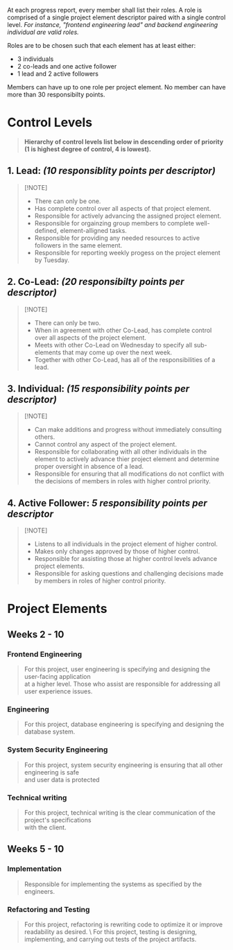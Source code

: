At each progress report, every member shall list their roles.
A role is comprised of a single project element descriptor 
paired with a single control level. *For instance, "frontend engineering lead"
and backend engineering individual are valid roles.*

Roles are to be chosen such that each element has at least either:
- 3 individuals
- 2 co-leads and one active follower
- 1 lead and 2 active followers

Members can have up to one role per project element.
No member can have more
than 30 responsibilty points.

# Control Levels 
> **Hierarchy of control levels list below in descending order of priority
> (1 is highest degree of control, 4 is lowest).**
## 1. Lead:  *(10 responsiblity points per descriptor)*
>  [!NOTE]
>  - There can only be one.
>  - Has complete control over all aspects of that project element.
>  - Responsible for actively advancing the assigned project element.
>  - Responsible for orgainzing group members to complete well-defined, element-alligned tasks.
>  - Responsible for providing any needed resources to active followers in the same element.
>  - Responsible for reporting weekly progess on the project element by Tuesday. 
## 2. Co-Lead: *(20 responsibilty points per descriptor)*
>  [!NOTE]
>  - There can only be two.
>  - When in agreement with other Co-Lead, 
     has complete control over all aspects of the project element.
>  - Meets with other Co-Lead on Wednesday 
     to specify all sub-elements that may come up over the next week.
>  - Together with other Co-Lead, has all of the responsibilities of a lead.
## 3. Individual: *(15 responsibility points per descriptor)*
>  [!NOTE]
>  - Can make additions and progress without immediately consulting others.
>  - Cannot control any aspect of the project element.
>  - Responsible for collaborating with all other individuals in the element
>    to actively advance thier project element and determine proper oversight
>    in absence of a lead.
>  - Responsible for ensuring that all modifications do not conflict with 
>    the decisions of members in roles with higher control priority.
## 4. Active Follower: *5 responsibility points per descriptor*
>  [!NOTE]
>  - Listens to all individuals in the project element of higher control.
>  - Makes only changes approved by those of higher control.
>  - Responsible for assisting those at higher control levels advance project elements.
>  - Responsible for asking questions and challenging decisions made by members in
>    roles of higher control priority.

# Project Elements 
## Weeks 2 - 10 
### Frontend Engineering 
> For this project, user engineering is specifying and designing the user-facing application \
> at a higher level.  Those who assist are responsible for addressing all user experience issues. 
###  Engineering
> For this project, database engineering is specifying and designing the database system.  
### System Security Engineering
> For this project, system security engineering is ensuring that all other engineering is safe \
> and user data is protected 
### Technical writing
> For this project, technical writing is the clear communication of the project's specifications \
> with the client. 
## Weeks 5 - 10
### Implementation
> Responsible for implementing the systems as specified by the engineers.
### Refactoring and Testing 
> For this project, refactoring is rewriting  code to optimize it or improve readability as desired. \ 
> For this project, testing is designing, implementing, and carrying out tests of the project artifacts.
